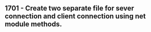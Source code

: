 ## 1701 - Create two separate file for sever connection and client connection using net module methods.